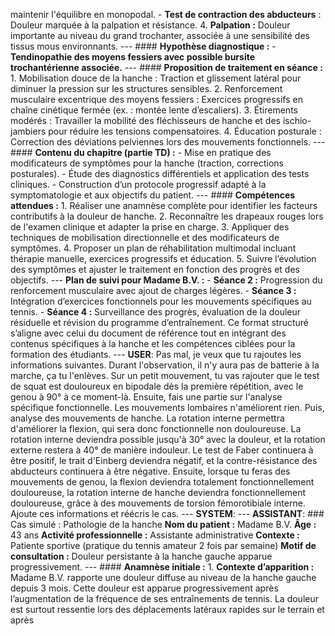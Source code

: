maintenir l'équilibre en monopodal. - **Test de contraction des abducteurs** : Douleur marquée à la palpation et résistance. 4. **Palpation :** Douleur importante au niveau du grand trochanter, associée à une sensibilité des tissus mous environnants. --- #### **Hypothèse diagnostique :** - **Tendinopathie des moyens fessiers avec possible bursite trochantérienne associée.** --- #### **Proposition de traitement en séance :** 1. Mobilisation douce de la hanche : Traction et glissement latéral pour diminuer la pression sur les structures sensibles. 2. Renforcement musculaire excentrique des moyens fessiers : Exercices progressifs en chaîne cinétique fermée (ex. : montée lente d’escaliers). 3. Étirements modérés : Travailler la mobilité des fléchisseurs de hanche et des ischio-jambiers pour réduire les tensions compensatoires. 4. Éducation posturale : Correction des déviations pelviennes lors des mouvements fonctionnels. --- #### **Contenu du chapitre (partie TD) :** - Mise en pratique des modificateurs de symptômes pour la hanche (traction, corrections posturales). - Étude des diagnostics différentiels et application des tests cliniques. - Construction d’un protocole progressif adapté à la symptomatologie et aux objectifs du patient. --- #### **Compétences attendues :** 1. Réaliser une anamnèse complète pour identifier les facteurs contributifs à la douleur de hanche. 2. Reconnaître les drapeaux rouges lors de l'examen clinique et adapter la prise en charge. 3. Appliquer des techniques de mobilisation directionnelle et des modificateurs de symptômes. 4. Proposer un plan de réhabilitation multimodal incluant thérapie manuelle, exercices progressifs et éducation. 5. Suivre l’évolution des symptômes et ajuster le traitement en fonction des progrès et des objectifs. --- **Plan de suivi pour Madame B.V. :** - **Séance 2 :** Progression du renforcement musculaire avec ajout de charges légères. - **Séance 3 :** Intégration d’exercices fonctionnels pour les mouvements spécifiques au tennis. - **Séance 4 :** Surveillance des progrès, évaluation de la douleur résiduelle et révision du programme d’entraînement. Ce format structuré s’aligne avec celui du document de référence tout en intégrant des contenus spécifiques à la hanche et les compétences ciblées pour la formation des étudiants. --- **USER**: Pas mal, je veux que tu rajoutes les informations suivantes. Durant l'observation, il n'y aura pas de batterie à la marche, ça tu l'enlèves. Sur un petit mouvement, tu vas rajouter que le test de squat est douloureux en bipodale dès la première répétition, avec le genou à 90° à ce moment-là. Ensuite, fais une partie sur l'analyse spécifique fonctionnelle. Les mouvements lombaires n'améliorent rien. Puis, analyse des mouvements de hanche. La rotation interne permettra d'améliorer la flexion, qui sera donc fonctionnelle non douloureuse. La rotation interne deviendra possible jusqu'à 30° avec la douleur, et la rotation externe restera à 40° de manière indouleur. Le test de Faber continuera à être positif, le trait d'Einberg deviendra négatif, et la contre-résistance des abducteurs continuera à être négative. Ensuite, lorsque tu feras des mouvements de genou, la flexion deviendra totalement fonctionnellement douloureuse, la rotation interne de hanche deviendra fonctionnellement douloureuse, grâce à des mouvements de torsion fémorotibiale interne. Ajoute ces informations et réécris le cas. --- **SYSTEM**: --- **ASSISTANT**: ### Cas simulé : Pathologie de la hanche **Nom du patient :** Madame B.V. **Âge :** 43 ans **Activité professionnelle :** Assistante administrative **Contexte :** Patiente sportive (pratique du tennis amateur 2 fois par semaine) **Motif de consultation :** Douleur persistante à la hanche gauche apparue progressivement. --- #### **Anamnèse initiale :** 1. **Contexte d’apparition :** Madame B.V. rapporte une douleur diffuse au niveau de la hanche gauche depuis 3 mois. Cette douleur est apparue progressivement après l’augmentation de la fréquence de ses entraînements de tennis. La douleur est surtout ressentie lors des déplacements latéraux rapides sur le terrain et après